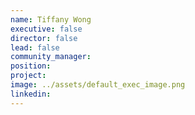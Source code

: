 ```yaml
---
name: Tiffany Wong
executive: false
director: false
lead: false
community_manager:   
position:  
project:  
image: ../assets/default_exec_image.png
linkedin: 
---
```

